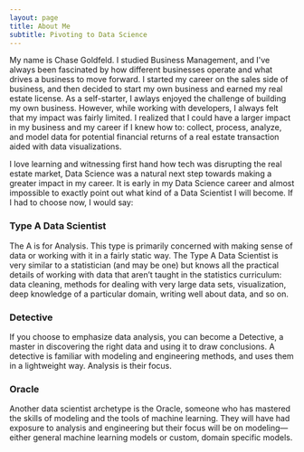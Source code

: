 ```yaml
---
layout: page
title: About Me
subtitle: Pivoting to Data Science
---
```


My name is Chase Goldfeld. I studied Business Management, and I've always been fascinated by how different businesses operate 
and what drives a business to move forward. I started my career on the sales side of business, and then decided to start my own business
and earned my real estate license. As a self-starter, I awlays enjoyed the challenge of building my own business. However, while
working with developers, I always felt that my impact was fairly limited. I realized that I could have a larger impact in my business 
and my career if I knew how to: collect, process, analyze, and model data for potential financial returns of a real estate transaction 
aided with data visualizations.

I love learning and witnessing first hand how tech was disrupting the real estate market, Data Science was a natural next step 
towards making a greater impact in my career. It is early in my Data Science career and almost impossible to exactly point out 
what kind of a Data Scientist I will become. If I had to choose now, I would say:

### Type A Data Scientist

The A is for Analysis. This type is primarily concerned with making sense of data or working with it in a fairly static way. 
The Type A Data Scientist is very similar to a statistician (and may be one) but knows all the practical details of working 
with data that aren’t taught in the statistics curriculum: data cleaning, methods for dealing with very large data sets, 
visualization, deep knowledge of a particular domain, writing well about data, and so on.

### Detective 

If you choose to emphasize data analysis, you can become a Detective, a master in discovering the right data and using it to 
draw conclusions. A detective is familiar with modeling and engineering methods, and uses them in a lightweight way. Analysis 
is their focus.

### Oracle

Another data scientist archetype is the Oracle, someone who has mastered the skills of modeling and the tools of machine 
learning. They will have had exposure to analysis and engineering but their focus will be on modeling—either general machine 
learning models or custom, domain specific models.
